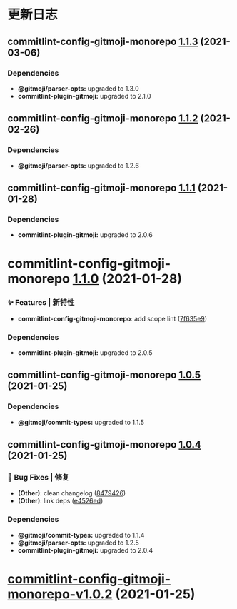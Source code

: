 # 更新日志

## commitlint-config-gitmoji-monorepo [1.1.3](https://github.com/arvinxx/gitmoji-commit-workflow/compare/commitlint-config-gitmoji-monorepo@1.1.2...commitlint-config-gitmoji-monorepo@1.1.3) (2021-03-06)





### Dependencies

* **@gitmoji/parser-opts:** upgraded to 1.3.0
* **commitlint-plugin-gitmoji:** upgraded to 2.1.0

## commitlint-config-gitmoji-monorepo [1.1.2](https://github.com/arvinxx/gitmoji-commit-workflow/compare/commitlint-config-gitmoji-monorepo@1.1.1...commitlint-config-gitmoji-monorepo@1.1.2) (2021-02-26)





### Dependencies

* **@gitmoji/parser-opts:** upgraded to 1.2.6

## commitlint-config-gitmoji-monorepo [1.1.1](https://github.com/arvinxx/gitmoji-commit-workflow/compare/commitlint-config-gitmoji-monorepo@1.1.0...commitlint-config-gitmoji-monorepo@1.1.1) (2021-01-28)





### Dependencies

* **commitlint-plugin-gitmoji:** upgraded to 2.0.6

# commitlint-config-gitmoji-monorepo [1.1.0](https://github.com/arvinxx/gitmoji-commit-workflow/compare/commitlint-config-gitmoji-monorepo@1.0.5...commitlint-config-gitmoji-monorepo@1.1.0) (2021-01-28)


### ✨ Features | 新特性

* **commitlint-config-gitmoji-monorepo**: add scope lint ([7f635e9](https://github.com/arvinxx/gitmoji-commit-workflow/commit/7f635e9))





### Dependencies

* **commitlint-plugin-gitmoji:** upgraded to 2.0.5

## commitlint-config-gitmoji-monorepo [1.0.5](https://github.com/arvinxx/gitmoji-commit-workflow/compare/commitlint-config-gitmoji-monorepo@1.0.4...commitlint-config-gitmoji-monorepo@1.0.5) (2021-01-25)





### Dependencies

* **@gitmoji/commit-types:** upgraded to 1.1.5

## commitlint-config-gitmoji-monorepo [1.0.4](https://github.com/arvinxx/gitmoji-commit-workflow/compare/commitlint-config-gitmoji-monorepo@1.0.3...commitlint-config-gitmoji-monorepo@1.0.4) (2021-01-25)


### 🐛 Bug Fixes | 修复

* **(Other)**: clean changelog ([8479426](https://github.com/arvinxx/gitmoji-commit-workflow/commit/8479426))
* **(Other)**: link deps ([e4526ed](https://github.com/arvinxx/gitmoji-commit-workflow/commit/e4526ed))





### Dependencies

* **@gitmoji/commit-types:** upgraded to 1.1.4
* **@gitmoji/parser-opts:** upgraded to 1.2.5
* **commitlint-plugin-gitmoji:** upgraded to 2.0.4

# [commitlint-config-gitmoji-monorepo-v1.0.2](https://github.com/arvinxx/gitmoji-commit-workflow/compare/commitlint-config-gitmoji-monorepo-v1.0.1...commitlint-config-gitmoji-monorepo-v1.0.2) (2021-01-25)
